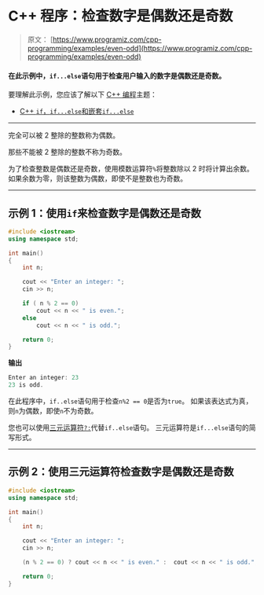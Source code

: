 # C++ 程序：检查数字是偶数还是奇数

> 原文： [https://www.programiz.com/cpp-programming/examples/even-odd](https://www.programiz.com/cpp-programming/examples/even-odd)

#### 在此示例中，`if...else`语句用于检查用户输入的数字是偶数还是奇数。

要理解此示例，您应该了解以下 [C++ 编程](/cpp-programming "C++ tutorial")主题：

*   [C++ `if`，`if...else`和嵌套`if...else`](/cpp-programming/if-else)

* * *

完全可以被 2 整除的整数称为偶数。

那些不能被 2 整除的整数不称为奇数。

为了检查整数是偶数还是奇数，使用模数运算符`%`将整数除以 2 时将计算出余数。 如果余数为零，则该整数为偶数，即使不是整数也为奇数。

* * *

## 示例 1：使用`if`来检查数字是偶数还是奇数

```cpp
#include <iostream>
using namespace std;

int main()
{
    int n;

    cout << "Enter an integer: ";
    cin >> n;

    if ( n % 2 == 0)
        cout << n << " is even.";
    else
        cout << n << " is odd.";

    return 0;
} 
```

**输出**

```cpp
Enter an integer: 23
23 is odd.
```

在此程序中，`if..else`语句用于检查`n%2 == 0`是否为`true`。 如果该表达式为真，则`n`为偶数，即使`n`不为奇数。

您也可以使用[三元运算符`?:`](/cpp-programming/if-else#conditional-operator "C++ conditional operator")代替`if..else`语句。 三元运算符是`if...else`语句的简写形式。

* * *

## 示例 2：使用三元运算符检查数字是偶数还是奇数

```cpp
#include <iostream>
using namespace std;

int main()
{
    int n;

    cout << "Enter an integer: ";
    cin >> n;

    (n % 2 == 0) ? cout << n << " is even." :  cout << n << " is odd.";

    return 0;
}
```